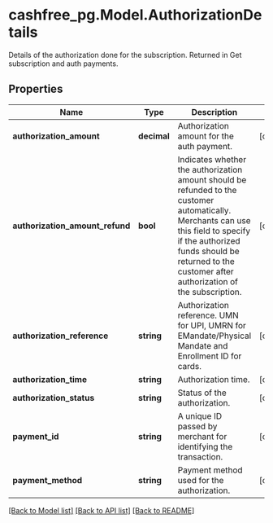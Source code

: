 # cashfree_pg.Model.AuthorizationDetails
Details of the authorization done for the subscription. Returned in Get subscription and auth payments.

## Properties

Name | Type | Description | Notes
------------ | ------------- | ------------- | -------------
**authorization_amount** | **decimal** | Authorization amount for the auth payment. | [optional] 
**authorization_amount_refund** | **bool** | Indicates whether the authorization amount should be refunded to the customer automatically. Merchants can use this field to specify if the authorized funds should be returned to the customer after authorization of the subscription. | [optional] 
**authorization_reference** | **string** | Authorization reference. UMN for UPI, UMRN for EMandate/Physical Mandate and Enrollment ID for cards. | [optional] 
**authorization_time** | **string** | Authorization time. | [optional] 
**authorization_status** | **string** | Status of the authorization. | [optional] 
**payment_id** | **string** | A unique ID passed by merchant for identifying the transaction. | [optional] 
**payment_method** | **string** | Payment method used for the authorization. | [optional] 

[[Back to Model list]](../README.md#documentation-for-models) [[Back to API list]](../README.md#documentation-for-api-endpoints) [[Back to README]](../README.md)

